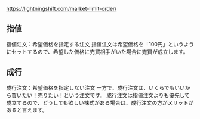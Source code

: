https://lightningshift.com/market-limit-order/

## 指値
指値注文：希望価格を指定する注文
指値注文は希望価格を「100円」というようにセットするので、希望した価格に売買相手がいた場合に売買が成立します。

## 成行
成行注文：希望価格を指定しない注文
一方で、成行注文は、いくらでもいいから買いたい！売りたい！という注文です。
成行注文は指値注文よりも優先して成立するので、どうしても欲しい株式がある場合は、成行注文の方がメリットがあると言えます。
